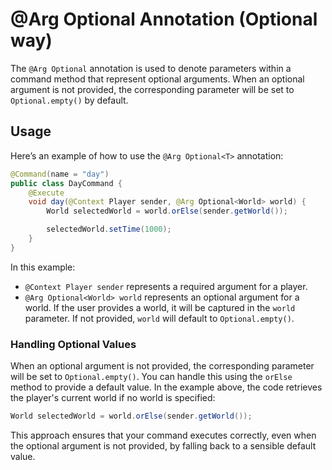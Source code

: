 # @Arg Optional Annotation (Optional way)

The `@Arg Optional` annotation is used to denote parameters within a command method that represent optional arguments. When an optional argument is not provided, the corresponding parameter will be set to `Optional.empty()` by default.

## Usage

Here’s an example of how to use the `@Arg Optional<T>` annotation:

```java
@Command(name = "day")
public class DayCommand {
    @Execute
    void day(@Context Player sender, @Arg Optional<World> world) {
        World selectedWorld = world.orElse(sender.getWorld());

        selectedWorld.setTime(1000);
    }
}
```

In this example:

- `@Context Player sender` represents a required argument for a player.
- `@Arg Optional<World> world` represents an optional argument for a world. If the user provides a world, it will be captured in the `world` parameter. If not provided, `world` will default to `Optional.empty()`.

### Handling Optional Values

When an optional argument is not provided, the corresponding parameter will be set to `Optional.empty()`. You can handle this using the `orElse` method to provide a default value. In the example above, the code retrieves the player's current world if no world is specified:

```java
World selectedWorld = world.orElse(sender.getWorld());
```

This approach ensures that your command executes correctly, even when the optional argument is not provided, by falling back to a sensible default value.
